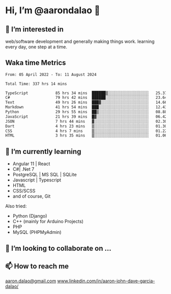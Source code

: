 # __Hi, I’m @aarondalao__ 👋 
## 👀 I’m interested in 
web/software development and generally making things work.
learning every day, one step at a time. 

## Waka time Metrics
<!--START_SECTION:waka-->

```txt
From: 05 April 2022 - To: 11 August 2024

Total Time: 337 hrs 14 mins

TypeScript            85 hrs 34 mins  ██████▒░░░░░░░░░░░░░░░░░░   25.37 %
C#                    79 hrs 42 mins  ██████░░░░░░░░░░░░░░░░░░░   23.64 %
Text                  49 hrs 26 mins  ███▓░░░░░░░░░░░░░░░░░░░░░   14.66 %
Markdown              41 hrs 54 mins  ███░░░░░░░░░░░░░░░░░░░░░░   12.43 %
Python                29 hrs 55 mins  ██▒░░░░░░░░░░░░░░░░░░░░░░   08.88 %
JavaScript            21 hrs 39 mins  █▓░░░░░░░░░░░░░░░░░░░░░░░   06.42 %
JSON                  7 hrs 44 mins   ▓░░░░░░░░░░░░░░░░░░░░░░░░   02.30 %
Dart                  4 hrs 23 mins   ▒░░░░░░░░░░░░░░░░░░░░░░░░   01.30 %
CSS                   4 hrs 7 mins    ▒░░░░░░░░░░░░░░░░░░░░░░░░   01.22 %
HTML                  3 hrs 35 mins   ▒░░░░░░░░░░░░░░░░░░░░░░░░   01.06 %
```

<!--END_SECTION:waka-->

## 🌱 I’m currently learning 

- Angular 11 | React 
- C#| .Net 7
- PostgreSQL | MS SQL | SQLite
- Javascript | Typescript
- HTML 
- CSS/SCSS
- and of course, Git 


Also tried:
- Python (Django)
- C++ (mainly for Arduino Projects)
- PHP
- MySQL (PHPMyAdmin)


## 💞️ I’m looking to collaborate on ...

## 📫 How to reach me 
aaron.dalao@gmail.com
www.linkedin.com/in/aaron-john-dave-garcia-dalao/

<!---
aarondalao/aarondalao is a ✨ special ✨ repository because its `README.md` (this file) appears on your GitHub profile.
You can click the Preview link to take a look at your changes.
--->
